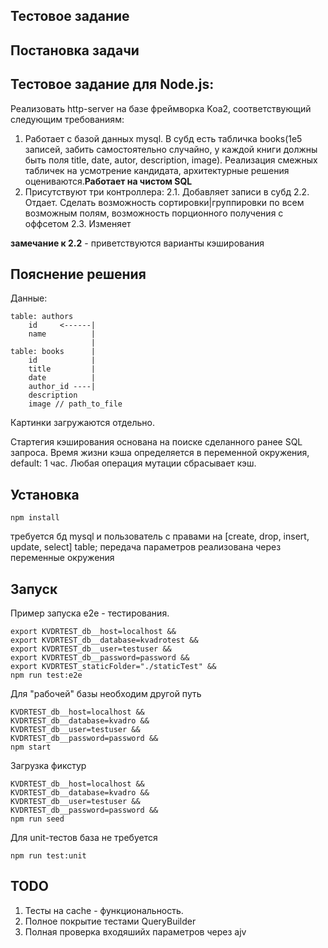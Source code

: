 ## Тестовое задание

## Постановка задачи

## Тестовое задание для Node.js:

Реализовать http-server на базе фреймворка Koa2,
соответствующий следующим требованиям:

1. Работает с базой данных mysql. В субд есть табличка books(1e5 записей, забить самостоятельно случайно, у каждой книги должны быть поля title, date, autor, description, image). Реализация смежных табличек на усмотрение кандидата, архитектурные решения оцениваются.​ **Работает на чистом SQL**
2. Присутствуют три контроллера:
   2.1. Добавляет записи в субд
   2.2. Отдает. Сделать возможность сортировки|группировки по
   всем возможным полям, возможность порционного получения с
   оффсетом
   2.3. Изменяет

**замечание к 2.2** - приветствуются варианты кэширования

## Пояснение решения

Данные:

```
table: authors
    id     <------|
    name          |
                  |
table: books      |
    id            |
    title         |
    date          |
    author_id ----|
    description
    image // path_to_file
```

Картинки загружаются отдельно.

Стартегия кэширования основана на поиске сделанного ранее SQL запроса.
Время жизни кэша определяется в переменной окружения, default: 1 час.
Любая операция мутации сбрасывает кэш.

## Установка

```
npm install
```

требуется бд mysql и пользователь с правами на [create, drop, insert, update, select] table;
передача параметров реализована через переменные окружения

## Запуск

Пример запуска e2e - тестирования.

```
export KVDRTEST_db__host=localhost &&
export KVDRTEST_db__database=kvadrotest &&
export KVDRTEST_db__user=testuser &&
export KVDRTEST_db__password=password &&
export KVDRTEST_staticFolder="./staticTest" &&
npm run test:e2e
```

Для "рабочей" базы необходим другой путь

```
KVDRTEST_db__host=localhost &&
KVDRTEST_db__database=kvadro &&
KVDRTEST_db__user=testuser &&
KVDRTEST_db__password=password &&
npm start
```

Загрузка фикстур

```
KVDRTEST_db__host=localhost &&
KVDRTEST_db__database=kvadro &&
KVDRTEST_db__user=testuser &&
KVDRTEST_db__password=password &&
npm run seed
```

Для unit-тестов база не требуется

```
npm run test:unit
```

## TODO

1. Тесты на cache - функциональность.
2. Полное покрытие тестами QueryBuilder
3. Полная проверка входяшийх параметров через ajv

